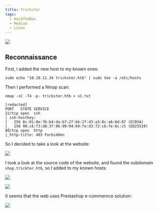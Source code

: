 ```yaml
---
title: Trickster
tags:
  - HackTheBox
  - Medium
  - Linux
---
```

![](Pasted%20image%2020240923200243.png)

## Reconnaissance

First, I added the new host to my known ones:

```shell
sudo echo "10.10.11.34 trickster.htb" | sudo tee -a /etc/hosts
```

Then I performed a Nmap scan:

```shell
nmap -sC -T4 -p- trickster.htb > sC.txt

[redacted]
PORT   STATE SERVICE
22/tcp open  ssh
| ssh-hostkey: 
|   256 8c:01:0e:7b:b4:da:b7:2f:bb:2f:d3:a3:8c:a6:6d:87 (ECDSA)
|_  256 90:c6:f3:d8:3f:96:99:94:69:fe:d3:72:cb:fe:6c:c5 (ED25519)
80/tcp open  http
|_http-title: 403 Forbidden
```

So I decided to take a look at the website:

![](Pasted%20image%2020240923200608.png)

I took a look at the source code of the website, and found the subdomain `shop.trickter.htb`, so I added to my known hosts:

![](Pasted%20image%2020240923200705.png)

![](Pasted%20image%2020240923200750.png)

It seems that the web uses Prestashop e-commenrce solution:

![](Pasted%20image%2020240923205501.png)

